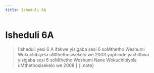 ```yaml
---
title: Isheduli 6A
---
```


# Isheduli 6A

> [Isheduli yesi 6 A ifakwe yisigaba sesi 6 soMthetho Weshumi Wokuchibiyela uMthethosisekelo we 2003 yaphinde yachithwa yisigaba sesi 6 soMthetho Weshumi Nane Wokuchibiyela uMthethosisekelo we 2008.]
{:.note}
